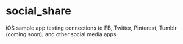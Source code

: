 social_share
============

iOS sample app testing connections to FB, Twitter, Pinterest, Tumblr (coming soon), and other social media apps.

